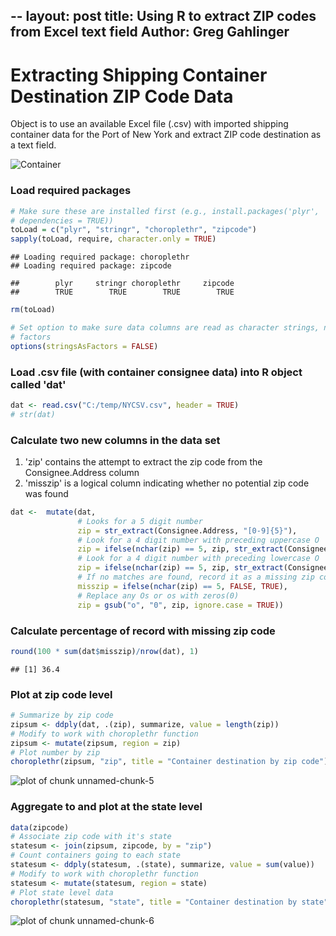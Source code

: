 --
layout: post
title: Using R to extract ZIP codes from Excel text field
Author: Greg Gahlinger
---

# Extracting Shipping Container Destination ZIP Code Data
Object is to use an available Excel file (.csv) with imported shipping container data for the Port of New York and extract ZIP code destination as a text field.

![Container](http://upload.wikimedia.org/wikipedia/commons/7/7a/Line3174_-_Shipping_Containers_at_the_terminal_at_Port_Elizabeth%2C_New_Jersey_-_NOAA.jpg)

### Load required packages

```r
# Make sure these are installed first (e.g., install.packages('plyr',
# dependencies = TRUE))
toLoad = c("plyr", "stringr", "choroplethr", "zipcode")
sapply(toLoad, require, character.only = TRUE)
```

```
## Loading required package: choroplethr
## Loading required package: zipcode
```

```
##        plyr     stringr choroplethr     zipcode 
##        TRUE        TRUE        TRUE        TRUE
```

```r
rm(toLoad)

# Set option to make sure data columns are read as character strings, not
# factors
options(stringsAsFactors = FALSE)
```


### Load .csv file (with container consignee data) into R object called 'dat'

```r
dat <- read.csv("C:/temp/NYCSV.csv", header = TRUE)
# str(dat)
```


### Calculate two new columns in the data set
1.  'zip' contains the attempt to extract the zip code from the Consignee.Address column
2.  'misszip' is a logical column indicating whether no potential zip code was found

```r
dat <-  mutate(dat,
               # Looks for a 5 digit number
               zip = str_extract(Consignee.Address, "[0-9]{5}"), 
               # Look for a 4 digit number with preceding uppercase O 
               zip = ifelse(nchar(zip) == 5, zip, str_extract(Consignee.Address, "O[0-9]{4}")),
               # Look for a 4 digit number with preceding lowercase O 
               zip = ifelse(nchar(zip) == 5, zip, str_extract(Consignee.Address, "o[0-9]{4}")),
               # If no matches are found, record it as a missing zip code
               misszip = ifelse(nchar(zip) == 5, FALSE, TRUE),
               # Replace any Os or os with zeros(0)
               zip = gsub("o", "0", zip, ignore.case = TRUE))
```


### Calculate percentage of record with missing zip code

```r
round(100 * sum(dat$misszip)/nrow(dat), 1)
```

```
## [1] 36.4
```


### Plot at zip code level

```r
# Summarize by zip code
zipsum <- ddply(dat, .(zip), summarize, value = length(zip))
# Modify to work with choroplethr function
zipsum <- mutate(zipsum, region = zip)
# Plot number by zip
choroplethr(zipsum, "zip", title = "Container destination by zip code")
```

![plot of chunk unnamed-chunk-5](figure/unnamed-chunk-5.png) 


### Aggregate to and plot at the state level

```r
data(zipcode)
# Associate zip code with it's state
statesum <- join(zipsum, zipcode, by = "zip")
# Count containers going to each state
statesum <- ddply(statesum, .(state), summarize, value = sum(value))
# Modify to work with choroplethr function
statesum <- mutate(statesum, region = state)
# Plot state level data
choroplethr(statesum, "state", title = "Container destination by state")
```

![plot of chunk unnamed-chunk-6](figure/unnamed-chunk-6.png) 

